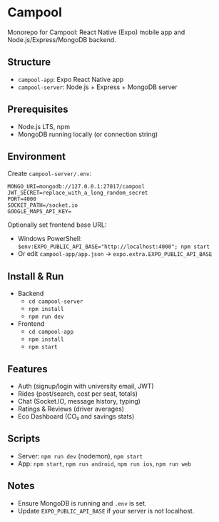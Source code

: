 # Campool

Monorepo for Campool: React Native (Expo) mobile app and Node.js/Express/MongoDB backend.

## Structure
- `campool-app`: Expo React Native app
- `campool-server`: Node.js + Express + MongoDB server

## Prerequisites
- Node.js LTS, npm
- MongoDB running locally (or connection string)

## Environment
Create `campool-server/.env`:
```
MONGO_URI=mongodb://127.0.0.1:27017/campool
JWT_SECRET=replace_with_a_long_random_secret
PORT=4000
SOCKET_PATH=/socket.io
GOOGLE_MAPS_API_KEY=
```
Optionally set frontend base URL:
- Windows PowerShell: `$env:EXPO_PUBLIC_API_BASE="http://localhost:4000"; npm start`
- Or edit `campool-app/app.json` → `expo.extra.EXPO_PUBLIC_API_BASE`

## Install & Run
- Backend
  - `cd campool-server`
  - `npm install`
  - `npm run dev`
- Frontend
  - `cd campool-app`
  - `npm install`
  - `npm start`

## Features
- Auth (signup/login with university email, JWT)
- Rides (post/search, cost per seat, totals)
- Chat (Socket.IO, message history, typing)
- Ratings & Reviews (driver averages)
- Eco Dashboard (CO₂ and savings stats)

## Scripts
- Server: `npm run dev` (nodemon), `npm start`
- App: `npm start`, `npm run android`, `npm run ios`, `npm run web`

## Notes
- Ensure MongoDB is running and `.env` is set.
- Update `EXPO_PUBLIC_API_BASE` if your server is not localhost.

